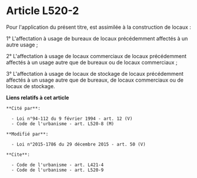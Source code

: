 # Article L520-2

Pour l'application du présent titre, est assimilée à la construction de locaux :

1° L'affectation à usage de bureaux de locaux précédemment affectés à un autre usage ;

2° L'affectation à usage de locaux commerciaux de locaux précédemment affectés à un usage autre que de bureaux ou de locaux
commerciaux ;

3° L'affectation à usage de locaux de stockage de locaux précédemment affectés à un usage autre que de bureaux, de locaux
commerciaux ou de locaux de stockage.

**Liens relatifs à cet article**

	**Cité par**:

	  - Loi n°94-112 du 9 février 1994 - art. 12 (V)
	  - Code de l'urbanisme - art. L520-8 (M)

	**Modifié par**:

	  - Loi n°2015-1786 du 29 décembre 2015 - art. 50 (V)

	**Cite**:

	  - Code de l'urbanisme - art. L421-4
	  - Code de l'urbanisme - art. L520-9
